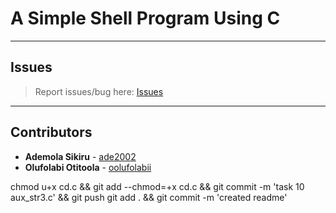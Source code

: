 # A Simple Shell Program Using C

---

## Issues

> Report issues/bug here: [Issues](https://github.com/oolufolabii/simple_shell/issues)

---

## Contributors

+ **Ademola Sikiru** - [ade2002](https://github.com/Ade2002/)
+ **Olufolabi Otitoola** - [oolufolabii](github.com/oolufolabii/)


chmod u+x cd.c && git add --chmod=+x cd.c && git commit -m 'task 10 aux_str3.c' && git push
git add . && git commit -m 'created readme'
